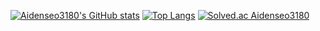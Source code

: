 [![Aidenseo3180's GitHub stats](https://github-readme-stats.vercel.app/api?username=Aidenseo3180&theme=graywhite&show_icons=true)](https://github.com/Aidenseo3180/github-readme-stats)
[![Top Langs](https://github-readme-stats.vercel.app/api/top-langs/?username=Aidenseo3180&layout=compact)](https://github.com/Aidenseo3180/github-readme-stats)
[![Solved.ac Aidenseo3180](http://mazassumnida.wtf/api/mini/generate_badge?boj=una)](https://solved.ac/una)

